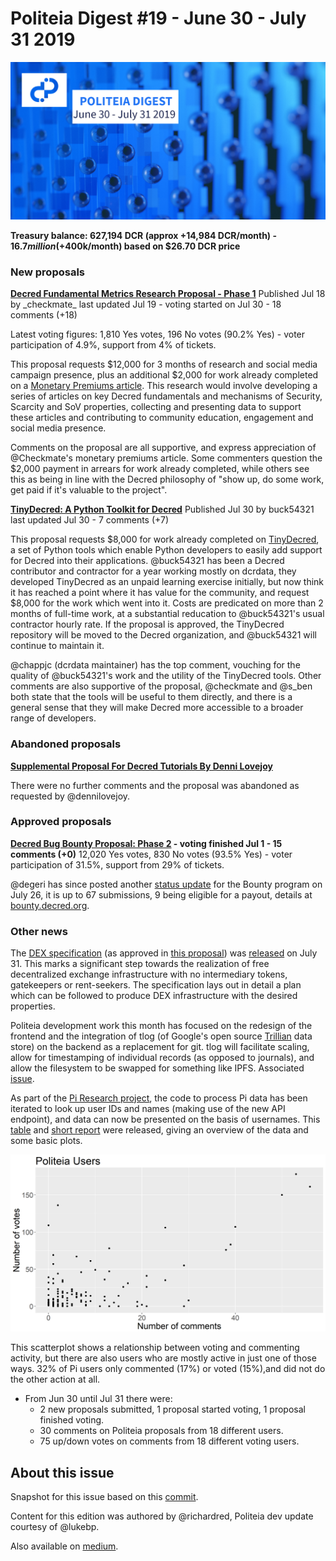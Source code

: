 # Politeia Digest #19 - June 30 - July 31 2019

![Image credit: @30000fps](img/issue019/019-title.png)

**Treasury balance: 627,194 DCR (approx +14,984 DCR/month) - $16.7 million (+$400k/month) based on $26.70 DCR price**

### New proposals

**[Decred Fundamental Metrics Research Proposal - Phase 1](https://proposals.decred.org/proposals/78b50f218106f5de40f9bd7f604b048da168f2afbec32c8662722b70d62e4d36)**
Published Jul 18 by \_checkmate\_ last updated Jul 19 - voting started on Jul 30 - 18 comments (+18)

Latest voting figures: 1,810 Yes votes, 196 No votes (90.2% Yes) - voter participation of 4.9%, support from 4% of tickets.

This proposal requests $12,000 for 3 months of research and social media campaign presence, plus an additional $2,000 for work already completed on a [Monetary Premiums article](https://medium.com/@_Checkmatey_/monetary-premiums-can-altcoins-compete-with-bitcoin-54c97a92c6d4). This research would involve developing a series of articles on key Decred fundamentals and mechanisms of Security, Scarcity and SoV properties, collecting and presenting data to support these articles and contributing to community education, engagement and social media presence. 

Comments on the proposal are all supportive, and express appreciation of @Checkmate's monetary premiums article. Some commenters question the $2,000 payment in arrears for work already completed, while others see this as being in line with the Decred philosophy of "show up, do some work, get paid if it's valuable to the project".

**[TinyDecred: A Python Toolkit for Decred](https://proposals.decred.org/proposals/20e967dad9e7398901decf3cfe0acf4e0853f6558a62607265c63fe791b8b124)**
Published Jul 30 by buck54321 last updated Jul 30 - 7 comments (+7)

This proposal requests $8,000 for work already completed on [TinyDecred](https://github.com/buck54321/tinydecred), a set of Python tools which enable Python developers to easily add support for Decred into their applications. @buck54321 has been a Decred contributor and contractor for a year working mostly on dcrdata, they developed TinyDecred as an unpaid learning exercise initially, but now think it has reached a point where it has value for the community, and request $8,000 for the work which went into it. Costs are predicated on more than 2 months of full-time work, at a substantial reducation to @buck54321's usual contractor hourly rate. If the proposal is approved, the TinyDecred repository will be moved to the Decred organization, and @buck54321 will continue to maintain it.

@chappjc (dcrdata maintainer) has the top comment, vouching for the quality of @buck54321's work and the utility of the TinyDecred tools. Other comments are also supportive of the proposal, @checkmate and @s_ben both state that the tools will be useful to them directly, and there is a general sense that they will make Decred more accessible to a broader range of developers.

### Abandoned proposals

**[Supplemental Proposal For Decred Tutorials By Denni Lovejoy](https://proposals.decred.org/proposals/d8d7ff7ad138ed322422aaa4d2a3e1c61f296ae56a2c2316cc5ecd10cf8dd8bd)**

There were no further comments and the proposal was abandoned as requested by @dennilovejoy.

### Approved proposals

**[Decred Bug Bounty Proposal: Phase 2](https://proposals.decred.org/proposals/073694ed82d34b2bfff51e35220e8052ad4060899b23bc25791a9383375cae70) - voting finished Jul  1 - 15 comments (+0)**
12,020 Yes votes, 830 No votes (93.5% Yes) - voter participation of 31.5%, support from 29% of tickets.

@degeri has since posted another [status update](https://twitter.com/degeri_crypto/status/1154776087374770176) for the Bounty program on July 26, it is up to 67 submissions, 9 being eligible for a payout, details at [bounty.decred.org](https://bounty.decred.org/).

### Other news

The [DEX specification](https://github.com/decred/dcrdex/) (as approved in [this proposal](https://proposals.decred.org/proposals/a4f2a91c8589b2e5a955798d6c0f4f77f2eec13b62063c5f4102c21913dcaf32)) was [released](https://twitter.com/decredproject/status/1156652694502817793?s=20) on July 31. This marks a significant step towards the realization of free decentralized exchange infrastructure with no intermediary tokens, gatekeepers or rent-seekers. The specification lays out in detail a plan which can be followed to produce DEX infrastructure with the desired properties. 

Politeia development work this month has focused on the redesign of the frontend and the integration of tlog (of Google's open source [Trillian](https://github.com/google/trillian) data store) on the backend as a replacement for git. tlog will facilitate scaling, allow for timestamping of individual records (as opposed to journals), and allow the filesystem to be swapped for something like IPFS. Associated [issue](https://github.com/decred/politeia/issues/947).

As part of the [Pi Research project](https://github.com/RichardRed0x/pi-research), the code to process Pi data has been iterated to look up user IDs and names (making use of the new API endpoint), and data can now be presented on the basis of usernames. This [table](https://github.com/RichardRed0x/pi-research/blob/master/data/comments-and-updown-votes/pi-users.csv) and [short report](https://github.com/RichardRed0x/pi-research/blob/master/analysis/comments-and-updown-votes/users-review.md) were released, giving an overview of the data and some basic plots.

![Scatterplot showing Pi user comments and votes](img/issue019/pi-users-votes-comments-scatterplot.png) 

This scatterplot shows a relationship between voting and commenting activity, but there are also users who are mostly active in just one of those ways. 32% of Pi users only commented (17%) or voted (15%),and did not do the other action at all.

- From Jun 30 until Jul 31 there were:
  * 2 new proposals submitted, 1 proposal started voting, 1 proposal finished voting.
  * 30 comments on Politeia proposals from 18 different users.
  *  75  up/down votes on comments from  18  different voting users.

## About this issue

Snapshot for this issue based on this [commit](https://github.com/decred-proposals/mainnet/commit/9d932f5f016a34a2c256555cedb364518319c7a4).

Content for this edition was authored by @richardred, Politeia dev update courtesy of @lukebp.

Also available on [medium](https://medium.com/@richardred/issue-18-june-10-june-29-97d140569ad0).

